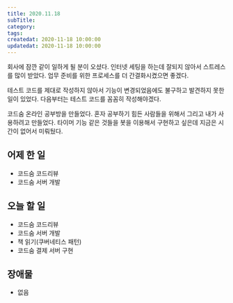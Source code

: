 ```yaml
---
title: 2020.11.18
subTitle:
category:
tags:
createdat: 2020-11-18 10:00:00
updatedat: 2020-11-18 10:00:00
---
```


회사에 잠깐 같이 일하게 될 분이 오셨다. 인터넷 세팅을 하는데 잘되지 않아서 스트레스를 많이 받았다. 업무 준비를 위한 프로세스를 더 간결화시켰으면 좋겠다.  

테스트 코드를 제대로 작성하지 않아서 기능이 변경되었음에도 불구하고 발견하지 못한 일이 있었다. 다음부터는 테스트 코드를 꼼꼼히 작성해야겠다.  

코드숨 온라인 공부방을 만들었다. 혼자 공부하기 힘든 사람들을 위해서 그리고 내가 사용하려고 만들었다. 타이머 기능 같은 것들을 봇을 이용해서 구현하고 싶은데 지금은 시간이 없어서 미뤄뒀다.

## 어제 한 일

* 코드숨 코드리뷰
* 코드숨 서버 개발

## 오늘 할 일

* 코드숨 코드리뷰
* 코드숨 서버 개발
* 책 읽기(쿠버네티스 패턴)
* 코드숨 결제 서버 구현

## 장애물

* 없음
